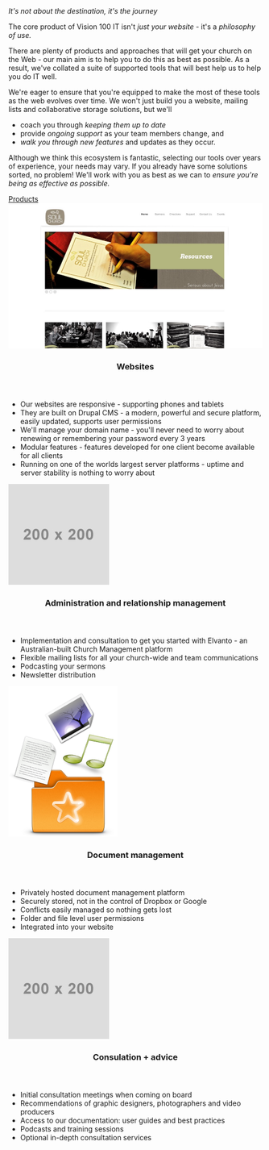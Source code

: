 <header hidden><h2>Tools + Philosophy</h2></header>
<section class="description">
  <div class="text-slab"><em>It's not about the destination, it's the journey</em></div>
<p class="lead">The core product of Vision 100 IT isn't <em>just your website</em> - it's a <em>philosophy of use.</em></p>
  <p>There are plenty of products and approaches that will get your church on the Web - our main aim is to help you to do this as best as possible. As a result, we've collated a suite of supported tools that will best help us to help you do IT well.</p>
  <p>We're eager to ensure that you're equipped to make the most of these tools as the web evolves over time. We won't just build you a website, mailing lists and collaborative storage solutions, but we'll <ul><li>coach you through <em>keeping them up to date</em></li> <li>provide <em>ongoing support</em> as your team members change, and</li> <li><em>walk you through new features</em> and updates as they occur.</li></ul></p>
  <p>Although we think this ecosystem is fantastic, selecting our tools over years of experience, your needs may vary. If you already have some solutions sorted, no problem! We'll work with you as best as we can to <em>ensure you're being as effective as possible.</em></p>
  <div class="expand"><a href="#features">Products<br />
  <i class="fa fa-angle-down"></i></a></div>
</section>
<section class="features" id="features">
  <div>
    <img src="../../../elements/soul.jpeg" />
  </div>
  <div>
    <header><h3>Websites</h3></header>
    <section>
      <ul>
        <li>Our websites are responsive - supporting phones and tablets</li>
        <li>They are built on Drupal CMS - a modern, powerful and secure platform, easily updated, supports user permissions</li>
        <li>We'll manage your domain name  - you'll never need to worry about renewing or remembering your password every 3 years</li>
        <li>Modular features - features developed for one client become available for all clients</li>
        <li>Running on one of the worlds largest server platforms - uptime and server stability is nothing to worry about</li>
      </ul>
    </section>
  </div>
  <div>
    <img src="../../../elements/placeholder.jpeg" />
  </div>
  <div>
    <header><h3>Administration and relationship management</h3></header>
    <section>
      <ul>
        <li>Implementation and consultation to get you started with Elvanto - an Australian-built Church Management platform</li>
        <li>Flexible mailing lists for all your church-wide and team communications</li>
        <li>Podcasting your sermons</li>
        <li>Newsletter distribution</li>
      </ul>
    </section>
  </div>
  <div>
    <img src="../../../elements/sparkleshare.png" />
  </div>
  <div>
    <header><h3>Document management</h3></header>
    <section>
      <ul>
        <li>Privately hosted document management platform</li>
        <li>Securely stored, not in the control of Dropbox or Google</li>
        <li>Conflicts easily managed so nothing gets lost</li>
        <li>Folder and file level user permissions</li>
        <li>Integrated into your website</li>
      </ul>
    </section>
  </div>
  <div>
    <img src="../../../elements/placeholder.jpeg" />
  </div>
  <div>
    <header><h3>Consulation + advice</h3></header>
    <section>
      <ul>
        <li>Initial consultation meetings when coming on board</li>
        <li>Recommendations of graphic designers, photographers and video producers</li>
        <li>Access to our documentation: user guides and best practices</li>
        <li>Podcasts and training sessions</li>
        <li>Optional in-depth consultation services</li>
      </ul>
    </section>
  </div>
</section>
